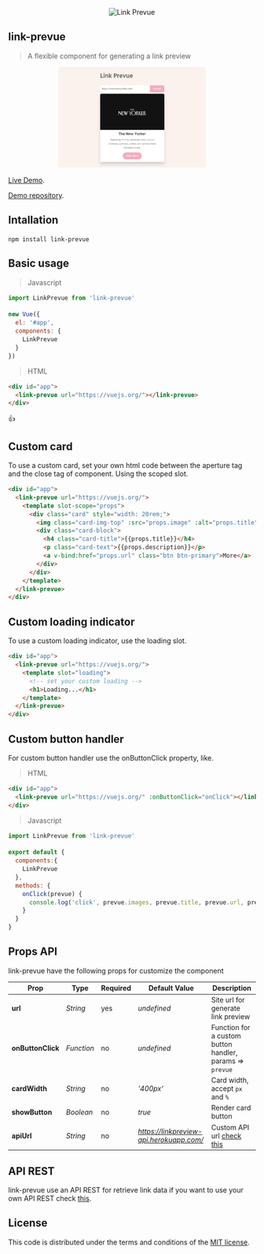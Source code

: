 <p align="center">
  <img src="https://raw.githubusercontent.com/nivaldomartinez/link-prevue/master/link-prevue.png" alt="Link Prevue" width="300">
</p>

## link-prevue

> A flexible component for generating a link preview

<p align="center">
  <img src="https://raw.githubusercontent.com/CSFlorin/link-prevue/master/cover.png" alt="Link Prevue" width="300">
</p>

[Live Demo](https://link-prevue.herokuapp.com/).

[Demo repository](https://github.com/nivaldomartinez/link-prevue-demo).

## Intallation
```
npm install link-prevue
```

## Basic usage

> Javascript

```javascript
import LinkPrevue from 'link-prevue'

new Vue({
  el: '#app',
  components: {
    LinkPrevue
  }
})
```
> HTML

```html
<div id="app">
  <link-prevue url="https://vuejs.org/"></link-prevue>
</div>
```

:+1:

## Custom card

To use a custom card, set your own html code between the aperture tag and the close tag of component. Using the scoped slot.

```html
<div id="app">
  <link-prevue url="https://vuejs.org/">
    <template slot-scope="props">
      <div class="card" style="width: 20rem;">
        <img class="card-img-top" :src="props.image" :alt="props.title">
        <div class="card-block">
          <h4 class="card-title">{{props.title}}</h4>
          <p class="card-text">{{props.description}}</p>
          <a v-bind:href="props.url" class="btn btn-primary">More</a>
        </div>
      </div>
    </template>
  </link-prevue>
</div>
```

## Custom loading indicator

To use a custom loading indicator, use the loading slot.

```html
<div id="app">
  <link-prevue url="https://vuejs.org/">
    <template slot="loading">
      <!-- set your custom loading -->
      <h1>Loading...</h1>
    </template>
  </link-prevue>
</div>
```

## Custom button handler

For custom button handler use the onButtonClick property, like.

> HTML

```html
<div id="app">
  <link-prevue url="https://vuejs.org/" :onButtonClick="onClick"></link-prevue>
</div>

```

> Javascript

```javascript
import LinkPrevue from 'link-prevue'

export default {
  components:{
    LinkPrevue
  },
  methods: {
    onClick(prevue) {
      console.log('click', prevue.images, prevue.title, prevue.url, prevue.description)
    }
  }
}
```

## Props API

link-prevue have the following props for customize the component

 Prop                 | Type       | Required | Default Value                            | Description
--------------------- | ---------- | -------- | ---------------------------------------- | -----------
**url**               | _String_   | yes      | _undefined_                              | Site url for generate link preview
**onButtonClick**     | _Function_ | no       | _undefined_                              | Function for a custom button handler, params => `prevue`
**cardWidth**         | _String_   | no       | _'400px'_                                | Card width, accept `px` and `%`
**showButton**        | _Boolean_  | no       | _true_                                   | Render card button
**apiUrl**            | _String_   | no       | _https://linkpreview-api.herokuapp.com/_ | Custom API url [check this](https://github.com/nivaldomartinez/link-preview-api)


## API REST

link-prevue use an API REST for retrieve link data if you want to use your own API REST check [this](https://github.com/nivaldomartinez/link-preview-api).
## License

This code is distributed under the terms and conditions of the [MIT license](https://opensource.org/licenses/MIT).
